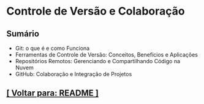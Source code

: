# Controle de Versão e Colaboração

## Sumário

- Git: o que é e como Funciona
- Ferramentas de Controle de Versão: Conceitos, Benefícios e Aplicações
- Repositórios Remotos: Gerenciando e Compartilhando Código na Nuvem
- GitHub: Colaboração e Integração de Projetos

## [[ Voltar para: README ]](../README.md)